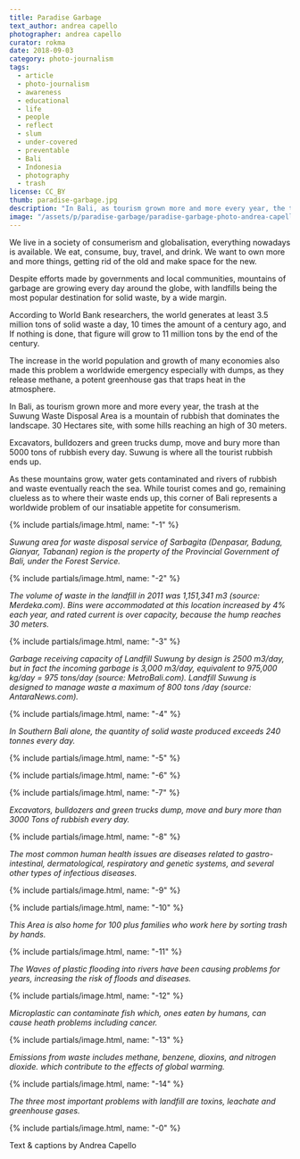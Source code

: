 ```yaml
---
title: Paradise Garbage
text_author: andrea capello
photographer: andrea capello
curator: rokma
date: 2018-09-03
category: photo-journalism
tags:
  - article
  - photo-journalism
  - awareness
  - educational
  - life
  - people
  - reflect
  - slum
  - under-covered
  - preventable
  - Bali
  - Indonesia
  - photography
  - trash
license: CC_BY
thumb: paradise-garbage.jpg
description: "In Bali, as tourism grown more and more every year, the trash at the Suwung Waste Disposal Area is a mountain of rubbish that dominates the landscape. 30 Hectares site, with some hills reaching an high of 30 meters. Water gets contaminated and rivers of rubbish and waste eventually reach the sea. While tourist comes and go, remaining clueless as to where their waste ends up, this corner of Bali represents a worldwide problem of our insatiable appetite for consumerism."
image: "/assets/p/paradise-garbage/paradise-garbage-photo-andrea-capello.jpg"
---
```


We live in a society of consumerism and globalisation, everything nowadays is available. We eat, consume, buy, travel, and drink. We want to own more and more things, getting rid of the old and make space for the new.

Despite efforts made by governments and local communities, mountains of garbage are growing every day around the globe, with landfills being the most popular destination for solid waste, by a wide margin.

According to World Bank researchers, the world generates at least 3.5 million tons of solid waste a day, 10 times the amount of a century ago, and If nothing is done, that figure will grow to 11 million tons by the end of the century.

The increase in the world population and growth of many economies also made this problem a worldwide emergency especially with dumps, as they release methane, a potent greenhouse gas that traps heat in the atmosphere.

In Bali, as tourism grown more and more every year, the trash at the Suwung Waste Disposal Area is a mountain of rubbish that dominates the landscape. 30 Hectares site, with some hills reaching an high of 30 meters.

Excavators, bulldozers and green trucks dump, move and bury more than 5000 tons of rubbish every day. Suwung is where all the tourist rubbish ends up.

As these mountains grow, water gets contaminated and rivers of rubbish and waste eventually reach the sea. While tourist comes and go, remaining clueless as to where their waste ends up, this corner of Bali represents a worldwide problem of our insatiable appetite for consumerism.


{% include partials/image.html, name: "-1" %}

_Suwung area for waste disposal service of Sarbagita (Denpasar, Badung, Gianyar, Tabanan) region is the property of the Provincial Government of Bali, under the Forest Service._


{% include partials/image.html, name: "-2" %}

_The volume of waste in the landfill in 2011 was 1,151,341 m3 (source: Merdeka.com). Bins were accommodated at this location increased by 4% each year, and rated current is over capacity, because the hump reaches 30 meters._



{% include partials/image.html, name: "-3" %}

_Garbage receiving capacity of Landfill Suwung by design is 2500 m3/day, but in fact the incoming garbage is 3,000 m3/day, equivalent to 975,000 kg/day = 975 tons/day (source: MetroBali.com). Landfill Suwung is designed to manage waste a maximum of 800 tons /day (source: AntaraNews.com)._


{% include partials/image.html, name: "-4" %}

_In Southern Bali alone, the quantity of solid waste produced exceeds 240 tonnes every day._


{% include partials/image.html, name: "-5" %}

{% include partials/image.html, name: "-6" %}

{% include partials/image.html, name: "-7" %}

_Excavators, bulldozers and green trucks dump, move and bury more than 3000 Tons of rubbish every day._


{% include partials/image.html, name: "-8" %}

_The most common human health issues are diseases related to gastro-intestinal, dermatological, respiratory and genetic systems, and several other types of infectious diseases._

{% include partials/image.html, name: "-9" %}

{% include partials/image.html, name: "-10" %}

_This Area is also home for 100 plus families who work here by sorting trash by hands._


{% include partials/image.html, name: "-11" %}

_The Waves of plastic flooding into rivers have been causing problems for years, increasing the risk of floods and diseases._


{% include partials/image.html, name: "-12" %}

_Microplastic can contaminate fish which, ones eaten by humans, can cause heath problems including cancer._

{% include partials/image.html, name: "-13" %}

_Emissions from waste includes methane, benzene, dioxins, and nitrogen dioxide. which contribute to the effects of global warming._

{% include partials/image.html, name: "-14" %}

_The three most important problems with landfill are toxins, leachate and greenhouse gases._


{% include partials/image.html, name: "-0" %}


Text & captions by Andrea Capello

